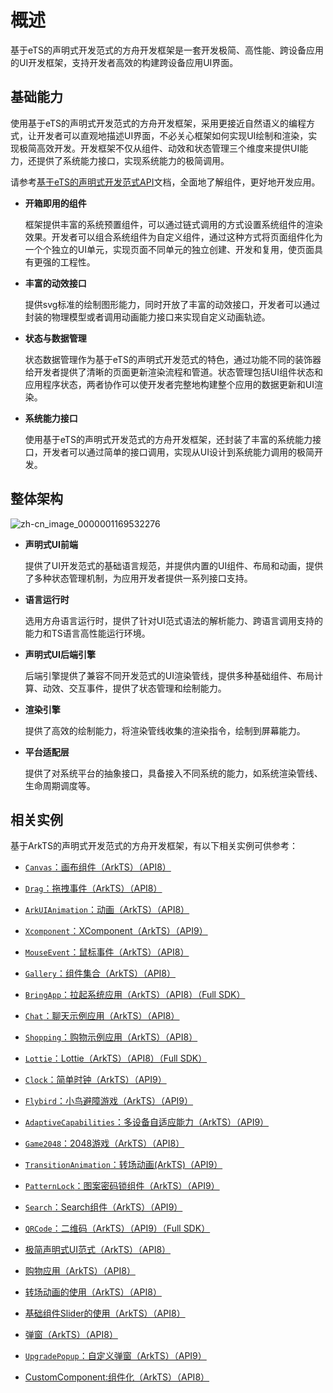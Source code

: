 # 概述

基于eTS的声明式开发范式的方舟开发框架是一套开发极简、高性能、跨设备应用的UI开发框架，支持开发者高效的构建跨设备应用UI界面。


## 基础能力

使用基于eTS的声明式开发范式的方舟开发框架，采用更接近自然语义的编程方式，让开发者可以直观地描述UI界面，不必关心框架如何实现UI绘制和渲染，实现极简高效开发。开发框架不仅从组件、动效和状态管理三个维度来提供UI能力，还提供了系统能力接口，实现系统能力的极简调用。

请参考[基于eTS的声明式开发范式API](../reference/arkui-ts/ts-universal-events-click.md)文档，全面地了解组件，更好地开发应用。


- **开箱即用的组件**

  框架提供丰富的系统预置组件，可以通过链式调用的方式设置系统组件的渲染效果。开发者可以组合系统组件为自定义组件，通过这种方式将页面组件化为一个个独立的UI单元，实现页面不同单元的独立创建、开发和复用，使页面具有更强的工程性。


- **丰富的动效接口**

  提供svg标准的绘制图形能力，同时开放了丰富的动效接口，开发者可以通过封装的物理模型或者调用动画能力接口来实现自定义动画轨迹。


- **状态与数据管理**

  状态数据管理作为基于eTS的声明式开发范式的特色，通过功能不同的装饰器给开发者提供了清晰的页面更新渲染流程和管道。状态管理包括UI组件状态和应用程序状态，两者协作可以使开发者完整地构建整个应用的数据更新和UI渲染。


- **系统能力接口**

  使用基于eTS的声明式开发范式的方舟开发框架，还封装了丰富的系统能力接口，开发者可以通过简单的接口调用，实现从UI设计到系统能力调用的极简开发。


## 整体架构



![zh-cn_image_0000001169532276](figures/zh-cn_image_0000001169532276.png)

- **声明式UI前端**

  提供了UI开发范式的基础语言规范，并提供内置的UI组件、布局和动画，提供了多种状态管理机制，为应用开发者提供一系列接口支持。

- **语言运行时**

  选用方舟语言运行时，提供了针对UI范式语法的解析能力、跨语言调用支持的能力和TS语言高性能运行环境。

- **声明式UI后端引擎**

  后端引擎提供了兼容不同开发范式的UI渲染管线，提供多种基础组件、布局计算、动效、交互事件，提供了状态管理和绘制能力。

- **渲染引擎**

  提供了高效的绘制能力，将渲染管线收集的渲染指令，绘制到屏幕能力。

- **平台适配层**

  提供了对系统平台的抽象接口，具备接入不同系统的能力，如系统渲染管线、生命周期调度等。


## 相关实例

基于ArkTS的声明式开发范式的方舟开发框架，有以下相关实例可供参考：

- [`Canvas`：画布组件（ArkTS）（API8）](https://gitee.com/openharmony/applications_app_samples/tree/master/ETSUI/Canvas)

- [`Drag`：拖拽事件（ArkTS）（API8）](https://gitee.com/openharmony/applications_app_samples/tree/master/ETSUI/Drag)

- [`ArkUIAnimation`：动画（ArkTS）（API8）](https://gitee.com/openharmony/applications_app_samples/tree/master/ETSUI/ArkUIAnimation)

- [`Xcomponent`：XComponent（ArkTS）（API9）](https://gitee.com/openharmony/applications_app_samples/tree/master/ETSUI/XComponent)

- [`MouseEvent`：鼠标事件（ArkTS）（API8）](https://gitee.com/openharmony/applications_app_samples/tree/master/ETSUI/MouseEvent)

- [`Gallery`：组件集合（ArkTS）（API8）](https://gitee.com/openharmony/applications_app_samples/tree/master/ETSUI/Gallery)

- [`BringApp`：拉起系统应用（ArkTS）（API8）（Full SDK）](https://gitee.com/openharmony/applications_app_samples/tree/master/ETSUI/BringApp)

- [`Chat`：聊天示例应用（ArkTS）（API8）](https://gitee.com/openharmony/applications_app_samples/tree/master/AppSample/Chat)

- [`Shopping`：购物示例应用（ArkTS）（API8）](https://gitee.com/openharmony/applications_app_samples/tree/master/AppSample/Shopping)

- [`Lottie`：Lottie（ArkTS）（API8）（Full SDK）](https://gitee.com/openharmony/applications_app_samples/tree/master/ETSUI/Lottie)

- [`Clock`：简单时钟（ArkTS）（API9）](https://gitee.com/openharmony/applications_app_samples/tree/master/Preset/Clock)

- [`Flybird`：小鸟避障游戏（ArkTS）（API9）](https://gitee.com/openharmony/applications_app_samples/tree/master/ResourcesSchedule/Flybird)

- [`AdaptiveCapabilities`：多设备自适应能力（ArkTS）（API9）](https://gitee.com/openharmony/app_samples/tree/master/MultiDeviceAppDev/AdaptiveCapabilities)

- [`Game2048`：2048游戏（ArkTS）（API8）](https://gitee.com/openharmony/applications_app_samples/tree/master/ETSUI/Game2048)

- [`TransitionAnimation`：转场动画(ArkTS)（API9）](https://gitee.com/openharmony/applications_app_samples/tree/master/ETSUI/TransitionAnimation)

- [`PatternLock`：图案密码锁组件（ArkTS）（API9）](https://gitee.com/openharmony/applications_app_samples/tree/master/ETSUI/PatternLock)

- [`Search`：Search组件（ArkTS）（API9）](https://gitee.com/openharmony/applications_app_samples/tree/master/ETSUI/Search)

- [`QRCode`：二维码（ArkTS）（API9）（Full SDK）](https://gitee.com/openharmony/applications_app_samples/tree/master/ETSUI/QRCode)

- [极简声明式UI范式（ArkTS）（API8）](https://gitee.com/openharmony/codelabs/tree/master/ETSUI/SimpleGalleryEts)

- [购物应用（ArkTS）（API8）](https://gitee.com/openharmony/codelabs/tree/master/ETSUI/ShoppingEts)

- [转场动画的使用（ArkTS）（API8）](https://gitee.com/openharmony/codelabs/tree/master/ETSUI/TransitionAnimtaionEts)

- [基础组件Slider的使用（ArkTS）（API8）](https://gitee.com/openharmony/codelabs/tree/master/ETSUI/SliderApplicationEts)

- [弹窗（ArkTS）（API8）](https://gitee.com/openharmony/codelabs/tree/master/ETSUI/CustomDialogEts)

- [`UpgradePopup`：自定义弹窗（ArkTS）（API9）](https://gitee.com/openharmony/applications_app_samples/tree/master/ETSUI/UpgradePopup)

- [CustomComponent:组件化（ArkTS）（API8）](https://gitee.com/openharmony/applications_app_samples/tree/master/ETSUI/CustomComponent)